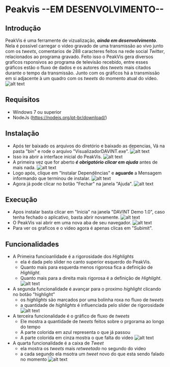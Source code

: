 # Peakvis --EM DESENVOLVIMENTO--

## Introdução
PeakVis é uma ferramente de vizualização, ***ainda em desenvolvimento***. Nela é possivel carregar o video gravado de uma transmissão ao vivo junto com os _tweets_, comentarios de 288 caracteres feitos na rede social _Twitter_, relacionados ao programa gravado. Feito isso o PeakVis gera diversos graficos rsponsivos ao programa de televisão recebido, entre esses gráficos estão o fluxo de dados e os autores dos _tweets_ mais citados durante o tempo da transmissão. Junto com os gráficos há a transmissão em si adjacente à um quadro com os _tweets_ do momento atual do vídeo.
![alt text](https://media.discordapp.net/attachments/511284977409851402/725449788212117504/imagem1.png?width=1270&height=720)

## Requisitos
 - Windows 7 ou superior
 - NodeJs (https://nodejs.org/pt-br/download/)
 
## Instalação
 - Após ter baixado os arquivos do diretório e baixado as depencias, Vá na pasta "bin" e rode o arquivo "VisualizadorDAVINT.exe". 
![alt text](https://media.discordapp.net/attachments/511284977409851402/725458375676264568/unknown.png)
 - Isso ira abrir a interface inicial do PeakVis.
![alt text](https://media.discordapp.net/attachments/511284977409851402/725458008666013796/unknown.png)
 - A primeira vez que for aberto ***é obrigatório clicar em ajuda*** antes de mais nada.
 ![alt text](https://media.discordapp.net/attachments/511284977409851402/725459031388586014/unknown.png)
 - Logo após, clique em "Instalar Dependências" e **aguarde** a Mensagem informando que terminou de instalar.
 ![alt text](https://media.discordapp.net/attachments/511284977409851402/725459501049970819/unknown.png)
 - Agora já pode clicar no botão "Fechar" na janela "Ajuda".
 ![alt text](https://media.discordapp.net/attachments/511284977409851402/725459031388586014/unknown.png)
 
 ## Execução
 - Apos instalar basta clicar em "Inicia" na janela "DAVINT Demo 1.0", caso tenha fechado o aplicativo, basta abrir novamente.
 ![alt text](https://media.discordapp.net/attachments/511284977409851402/725460151875797144/unknown.png)
 - O PeakVis vai abrir em uma nova aba de seu navegador.
 ![alt text](https://media.discordapp.net/attachments/511284977409851402/725460333942145044/unknown.png?width=1442&height=293)
 - Para ver os graficos e o video agora é apenas clicas em "Subimit".
 
 ## Funcionalidades
 - A Primeira funcioanlidade é a rigorosidade dos _Highlights_
   - ela é dada pelo slider no canto superior esquerdo do PeakVis.
   - Quanto mais para esquerda menos rigorosa fica a definição de _Highlight_.
   - Quanto mais para a direita mais rigorosa é a definição de _Highlight_.
![alt text](https://media.discordapp.net/attachments/511284977409851402/725464004113465434/unknown.png)
- A segunda funcionalidade é avançar para o proximo _highlight_ clicando no botão "highlight"
  - os _highlights_ são marcados por uma bolinha roxa no fluxo de _tweets_
  - a quantidade de _highlights_ é influenciada pelo slider de rigorosidade
   ![alt text](https://media.discordapp.net/attachments/511284977409851402/725463700164575313/unknown.png)
- A terceira funcionalidade é o gráfico de fluxo de _tweets_
  - Ele mostra a quantidade de _tweets_ feitos sobre o prgorama ao longo do tempo
  - A parte colorida em azul representa o que já passou 
  - A parte colorida em cinza mostra o que falta do video
 ![alt text](https://media.discordapp.net/attachments/511284977409851402/725465708909035590/unknown.png?width=1442&height=299)
 - A quarta funcionalidade é a caixa de _Tweet_
   - ela mostra os _tweets_ mais _retweetado_ no segundo do video
   - a cada segundo ela msotra um _tweet_ novo do que esta sendo falado no momento
![alt text](https://media.discordapp.net/attachments/511284977409851402/725467582336860189/unknown.png)
